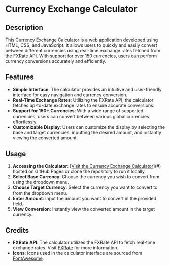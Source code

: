 # Currency Exchange Calculator

## Description
This Currency Exchange Calculator is a web application developed using HTML, CSS, and JavaScript. It allows users to quickly and easily convert between different currencies using real-time exchange rates fetched from the [FXRate API](https://fxrate.net/). With support for over 150 currencies, users can perform currency conversions accurately and efficiently.

## Features
- **Simple Interface**: The calculator provides an intuitive and user-friendly interface for easy navigation and currency conversion.
- **Real-Time Exchange Rates**: Utilizing the FXRate API, the calculator fetches up-to-date exchange rates to ensure accurate conversions.
- **Support for 150+ Currencies**: With a wide range of supported currencies, users can convert between various global currencies effortlessly.
- **Customizable Display**: Users can customize the display by selecting the base and target currencies, inputting the desired amount, and instantly viewing the converted amount.

## Usage
1. **Accessing the Calculator**: [[Visit the Currency Exchange Calculator](https://cogitosnippet.github.io/Currency-Exchange-Calculator/)](#) hosted on GitHub Pages or clone the repository to run it locally.
2. **Select Base Currency**: Choose the currency you wish to convert from using the dropdown menu.
3. **Choose Target Currency**: Select the currency you want to convert to from the dropdown menu.
4. **Enter Amount**: Input the amount you want to convert in the provided field.
5. **View Conversion**: Instantly view the converted amount in the target currency..


## Credits
- **FXRate API**: The calculator utilizes the FXRate API to fetch real-time exchange rates. Visit [FXRate](https://fxrate.net/) for more information.
- **Icons**: Icons used in the calculator interface are sourced from [FontAwesome](https://fontawesome.com/).
